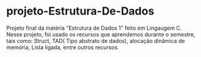 # projeto-Estrutura-De-Dados
Projeto final da matéria "Estrutura de Dados 1" feito em Lingaugem C. Nesse projeto, foi usado os recursos que aprendemos durante o semestre, tais como: Struct, TAD( Tipo abstrato de dados), alocação dinâmica de memória, Lista ligada, entre outros recursos.
